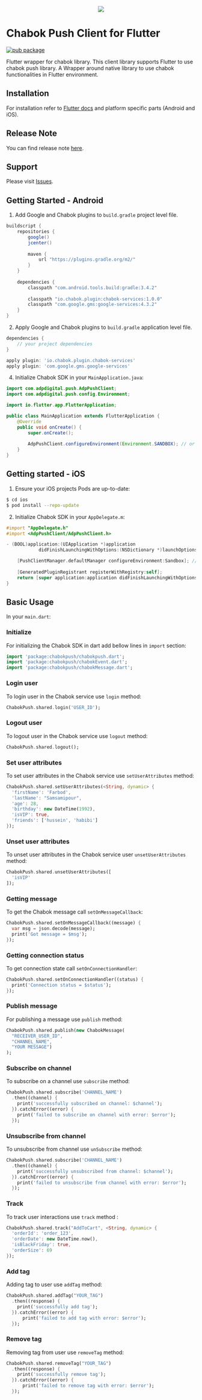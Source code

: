 <p align="center"> 
  <img src="https://github.com/chabok-io/chabok-client-flutter/blob/master/flutter.svg">
</p>

# Chabok Push Client for Flutter
[![pub package](https://img.shields.io/pub/v/chabokpush.svg)](https://pub.dev/packages/chabokpush)

Flutter wrapper for chabok library.
This client library supports Flutter to use chabok push library.
A Wrapper around native library to use chabok functionalities in Flutter environment.

## Installation
For installation refer to [Flutter docs](https://doc.chabok.io/flutter/introducing.html) and platform specific parts (Android and iOS).

## Release Note
You can find release note [here](https://doc.chabok.io/flutter/release-note.html).

## Support
Please visit [Issues](https://github.com/chabok-io/chabok-client-flutter/issues).

## Getting Started - Android
1. Add Google and Chabok plugins to `build.gradle` project level file.

```groovy
buildscript {
    repositories {
        google()
        jcenter()
	
        maven {
            url "https://plugins.gradle.org/m2/" 
        }
    }
    
    dependencies {
    	classpath "com.android.tools.build:gradle:3.4.2"
	
        classpath "io.chabok.plugin:chabok-services:1.0.0"
        classpath "com.google.gms:google-services:4.3.2"
    }
}
```

2. Apply Google and Chabok plugins to `build.gradle` application level file.

```groovy
dependencies {
    // your project dependencies
}

apply plugin: 'io.chabok.plugin.chabok-services'
apply plugin: 'com.google.gms.google-services'
```

4. Initialize Chabok SDK in your `MainApplication.java`:

```java
import com.adpdigital.push.AdpPushClient;
import com.adpdigital.push.config.Environment;

import io.flutter.app.FlutterApplication;

public class MainApplication extends FlutterApplication {
    @Override
    public void onCreate() {
        super.onCreate();
	
        AdpPushClient.configureEnvironment(Environment.SANDBOX); // or PRODUCTION
    }
}
```

## Getting started - iOS

1. Ensure your iOS projects Pods are up-to-date:

```bash
$ cd ios
$ pod install --repo-update
```

2. Initialize Chabok SDK in your `AppDelegate.m`:

```objectivec
#import "AppDelegate.h"
#import <AdpPushClient/AdpPushClient.h>

- (BOOL)application:(UIApplication *)application
            didFinishLaunchingWithOptions:(NSDictionary *)launchOptions {

    [PushClientManager.defaultManager configureEnvironment:Sandbox]; // or PRODUCTION
    
    [GeneratedPluginRegistrant registerWithRegistry:self];
    return [super application:application didFinishLaunchingWithOptions:launchOptions];
}
```

## Basic Usage
In your `main.dart`:

### Initialize
For initializing the Chabok SDK in dart add bellow lines in `import` section:

```dart
import 'package:chabokpush/chabokpush.dart';
import 'package:chabokpush/chabokEvent.dart';
import 'package:chabokpush/chabokMessage.dart';
```

### Login user
To login user in the Chabok service use `login` method:
```dart
ChabokPush.shared.login('USER_ID');
```

### Logout user
To logout user in the Chabok service use `logout` method:
```dart
ChabokPush.shared.logout();
```

### Set user attributes
To set user attributes in the Chabok service use `setUserAttributes` method:
```dart
ChabokPush.shared.setUserAttributes(<String, dynamic> {
  'firstName': 'Farbod',
  'lastName': "Samsamipour",
  'age': 28,
  'birthday': new DateTime(1992),
  'isVIP': true,
  'friends': ['hussein', 'habibi']
});
```

### Unset user attributes
To unset user attributes in the Chabok service user `unsetUserAttributes` method:
```dart
ChabokPush.shared.unsetUserAttributes([
  'isVIP'
]);
```

### Getting message
To get the Chabok message call `setOnMessageCallback`:

```dart
ChabokPush.shared.setOnMessageCallback((message) {
  var msg = json.decode(message);
  print('Got message = $msg');
});
```

### Getting connection status
To get connection state call `setOnConnectionHandler`:

```dart
ChabokPush.shared.setOnConnectionHandler((status) {
  print('Connection status = $status');
});
```

### Publish message
For publishing a message use `publish` method:

```dart
ChabokPush.shared.publish(new ChabokMessage(
  "RECEIVER_USER_ID",
  "CHANNEL_NAME",
  "YOUR MESSAGE")
);
```

### Subscribe on channel
To subscribe on a channel use `subscribe` method:
```dart
ChabokPush.shared.subscribe('CHANNEL_NAME')
  .then((channel) {
    print('successfully subscribed on channel: $channel');
  }).catchError((error) {
    print('failed to subscribe on channel with error: $error');
  });
```

### Unsubscribe from channel
To unsubscribe from channel use `unSubscribe` method: 

```dart
ChabokPush.shared.subscribe('CHANNEL_NAME')
  .then((channel) {
    print('successfully unsubscribed from channel: $channel');
  }).catchError((error) {
    print('failed to unsubscribe from channel with error: $error');
  });
```

### Track
To track user interactions use `track` method :
```dart
ChabokPush.shared.track("AddToCart", <String, dynamic> {
  'orderId': 'order_123',
  'orderDate': new DateTime.now(),
  'isBlackFriday': true,
  'orderSize': 69
});
```

### Add tag
Adding tag to user use `addTag` method:

```dart
ChabokPush.shared.addTag("YOUR_TAG")
  .then((response) {
    print('successfully add tag');
  }).catchError((error) {
      print('failed to add tag with error: $error');
  });
```

### Remove tag
Removing tag from user use `removeTag` method:

```dart
ChabokPush.shared.removeTag("YOUR_TAG")
  .then((response) {
    print('successfully remove tag');
  }).catchError((error) {
      print('failed to remove tag with error: $error');
  });
```

